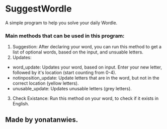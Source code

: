 # SuggestWordle
A simple program to help you solve your daily Wordle.

 ### Main methods that can be used in this program:
  1. Suggestion:
    After declaring your word, you can run this method to get a list of optional words, based on the input, and unsuable letters.
  2. Updates:
  * word_update:
   Updates your word, based on input.
   Enter your new letter, followed by it's location (start counting from 0-4).
  * notinposition_update:
    Update letters that are in the word, but not in the correct location (yellow letters).
  * unusable_update:
    Updates unusable letters (grey letters).
  3. Check Existance:
   Run this method on your word, to check if it exists in English.
    
## Made by yonatanwies.
